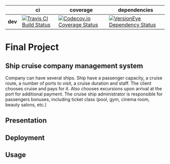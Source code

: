 | | ci | coverage | dependencies |
|---|---|---|---|
| **dev** | [![Travis CI Build Status](https://img.shields.io/travis/Sbitneva/FinalProject/dev.svg?style=flat-square)](https://travis-ci.org/Sbitneva/FinalProject) | [![Codecov.io Coverage Status](https://img.shields.io/codecov/c/github/Sbitneva/FinalProject/dev.svg?style=flat-square)](https://codecov.io/gh/Sbitneva/FinalProject) | [![VersionEye Dependency Status](https://www.versioneye.com/user/projects/5a568d180fb24f7b161657e1/badge.svg?style=flat-square)](https://www.versioneye.com/user/projects/5a568d180fb24f7b161657e1) |

# Final Project

## Ship cruise company management system

Company can have several ships.
Ship have a passenger capacity, a cruise route, a number of ports to visit, a cruise duration and staff. The client chooses cruise and pays for it. Also chooses excursions upon arrival at the port for additional payment. The cruise ship administrator is responsible for passengers bonuses, including ticket class (pool, gym, cinema room, beauty salons, etc.)

## Presentation

## Deployment

## Usage

